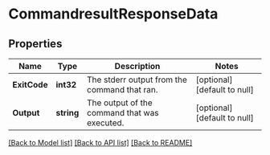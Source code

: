 # CommandresultResponseData

## Properties
Name | Type | Description | Notes
------------ | ------------- | ------------- | -------------
**ExitCode** | **int32** | The stderr output from the command that ran. | [optional] [default to null]
**Output** | **string** | The output of the command that was executed. | [optional] [default to null]

[[Back to Model list]](../README.md#documentation-for-models) [[Back to API list]](../README.md#documentation-for-api-endpoints) [[Back to README]](../README.md)



